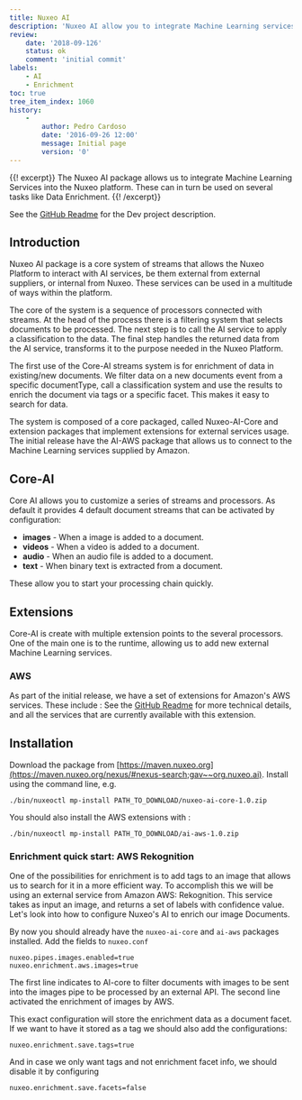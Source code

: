 ```yaml
---
title: Nuxeo AI
description: 'Nuxeo AI allow you to integrate Machine Learning services into your Nuxeo server, and have services such as Data Enrichment.'
review:
    date: '2018-09-126'
    status: ok
    comment: 'initial commit'
labels:
    - AI
    - Enrichment
toc: true
tree_item_index: 1060
history:
    -
        author: Pedro Cardoso
        date: '2016-09-26 12:00'
        message: Initial page
        version: '0'
---
```

{{! excerpt}}
The Nuxeo AI package allows us to integrate Machine Learning Services into the
Nuxeo platform. These can in turn be used on several tasks like Data Enrichment.
{{! /excerpt}}

See the [GitHub Readme](https://github.com/nuxeo/ai-core) for the Dev project description.

## Introduction

Nuxeo AI package is a core system of streams that allows the Nuxeo Platform
to interact with AI services, be them external from external suppliers, or internal
from Nuxeo. These services can be used in a multitude of ways within the platform.

The core of the system is a sequence of processors connected with streams. At the
head of the process there is a filtering system that selects documents to be processed.
The next step is to call the AI service to apply a classification to the data. The final
step handles the returned data from the AI service, transforms it to the purpose needed
in the Nuxeo Platform.

The first use of the Core-AI streams system is for enrichment of data in existing/new
 documents. We filter data on a new documents event from a specific documentType, call a
classification system and use the results to enrich the document via tags or a
specific facet. This makes it easy to search for data.

The system is composed of a core packaged, called Nuxeo-AI-Core and extension
packages that implement extensions for external services usage. The initial
release have the AI-AWS package that allows us to connect to the Machine Learning
services supplied by Amazon.

## Core-AI

Core AI allows you to customize a series of streams and processors. As default it
provides 4 default document streams that can be activated by configuration:
* **images** - When a image is added to a document.
* **videos** - When a video is added to a document.
* **audio** - When an audio file is added to a document.
* **text** - When binary text is extracted from a document.

These allow you to start your processing chain quickly.

## Extensions
Core-AI is create with multiple extension points to the several processors. One
of the main one is to the runtime, allowing us to add new external Machine Learning
services.

### AWS
As part of the initial release, we have a set of extensions for Amazon's AWS services.
These include :
See the [GitHub Readme](https://github.com/nuxeo/ai-aws) for more technical details,
and all the services that are currently available with this extension.

## Installation
Download the package from [https://maven.nuxeo.org](https://maven.nuxeo.org/nexus/#nexus-search;gav~~org.nuxeo.ai).
Install using the command line, e.g.
```
./bin/nuxeoctl mp-install PATH_TO_DOWNLOAD/nuxeo-ai-core-1.0.zip
```

You should also install the AWS extensions with :
```
./bin/nuxeoctl mp-install PATH_TO_DOWNLOAD/ai-aws-1.0.zip
```

### Enrichment quick start: AWS Rekognition
One of the possibilities for enrichment is to add tags to an image that allows
us to search for it in a more efficient way. To accomplish this we will
be using an external service from Amazon AWS: Rekognition. This service
takes as input an image, and returns a set of labels with confidence value. Let's
look into how to configure Nuxeo's AI to enrich our image Documents.

By now you should already have the `nuxeo-ai-core` and `ai-aws` packages installed.
Add the fields to `nuxeo.conf`
```
nuxeo.pipes.images.enabled=true
nuxeo.enrichment.aws.images=true
```

The first line indicates to AI-core to filter documents with images to be sent
into the images pipe to be processed by an external API. The second line
activated the enrichment of images by AWS.

This exact configuration will store the enrichment data as a document facet. If
we want to have it stored as a tag we should also add the configurations:
```
nuxeo.enrichment.save.tags=true
```
And in case we only want tags and not enrichment facet info, we should disable it
by configuring
```
nuxeo.enrichment.save.facets=false
```
